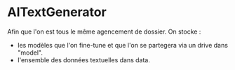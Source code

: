 # AITextGenerator

Afin que l'on est tous le même agencement de dossier. 
On stocke :
- les modèles que l'on fine-tune et que l'on se partegera via un drive dans "model". 
- l'ensemble des données textuelles dans data. 
